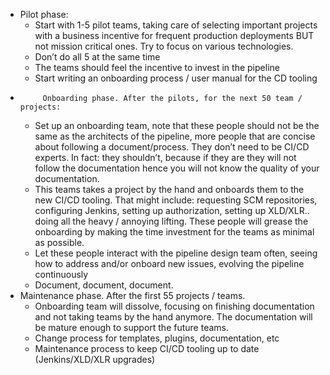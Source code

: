 - Pilot phase:
  - Start with 1-5 pilot teams, taking care of selecting important projects with a business incentive for frequent production deployments BUT not mission critical ones. Try to focus on various technologies.
  - Don’t do all 5 at the same time
  - The teams should feel the incentive to invest in the pipeline
  - Start writing an onboarding process / user manual for the CD tooling
-          Onboarding phase. After the pilots, for the next 50 team / projects:
  - Set up an onboarding team, note that these people should not be the same as the architects of the pipeline, more people that are concise about following a document/process. They don’t need to be CI/CD experts. In fact: they shouldn’t, because if they are they will not follow the documentation hence you will not know the quality of your documentation.
  - This teams takes a project by the hand and onboards them to the new CI/CD tooling. That might include: requesting SCM repositories, configuring Jenkins, setting up authorization, setting up XLD/XLR.. doing all the heavy / annoying lifting. These people will grease the onboarding by making the time investment for the teams as minimal as possible.
  - Let these people interact with the pipeline design team often, seeing how to address and/or onboard new issues, evolving the pipeline continuously
  - Document, document, document.
- Maintenance phase. After the first 55 projects / teams.
  - Onboarding team will dissolve, focusing on finishing documentation and not taking teams by the hand anymore. The documentation will be mature enough to support the future teams.
  - Change process for templates, plugins, documentation, etc
  - Maintenance process to keep CI/CD tooling up to date (Jenkins/XLD/XLR upgrades)
